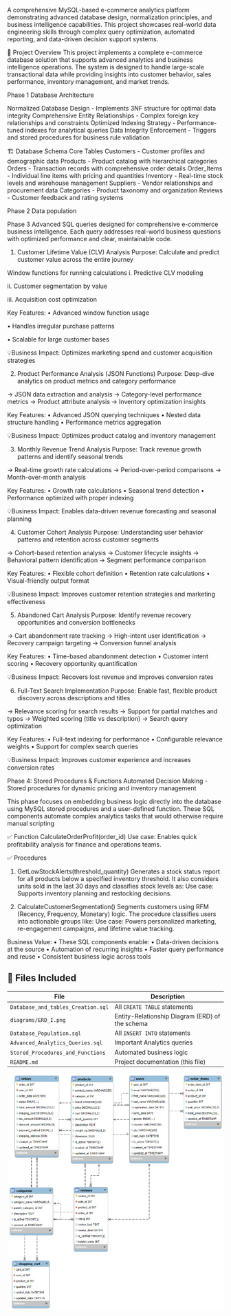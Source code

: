 A comprehensive MySQL-based e-commerce analytics platform demonstrating advanced database design, normalization principles, and business intelligence capabilities. 
This project showcases real-world data engineering skills through complex query optimization, automated reporting, and data-driven decision support systems.

🎯 Project Overview
This project implements a complete e-commerce database solution that supports advanced analytics and business intelligence operations. 
The system is designed to handle large-scale transactional data while providing insights into customer behavior, sales performance, inventory management, and market trends.

Phase 1
Database Architecture

Normalized Database Design - Implements 3NF structure for optimal data integrity
Comprehensive Entity Relationships - Complex foreign key relationships and constraints
Optimized Indexing Strategy - Performance-tuned indexes for analytical queries
Data Integrity Enforcement - Triggers and stored procedures for business rule validation

🏗️ Database Schema
Core Tables
Customers - Customer profiles and demographic data
Products - Product catalog with hierarchical categories
Orders - Transaction records with comprehensive order details
Order_Items - Individual line items with pricing and quantities
Inventory - Real-time stock levels and warehouse management
Suppliers - Vendor relationships and procurement data
Categories - Product taxonomy and organization
Reviews - Customer feedback and rating systems

Phase 2
Data population



Phase 3
Advanced SQL queries designed for comprehensive e-commerce business intelligence. 
Each query addresses real-world business questions with optimized performance and clear, maintainable code.

1. Customer Lifetime Value (CLV) Analysis
Purpose: Calculate and predict customer value across the entire journey

Window functions for running calculations
i. Predictive CLV modeling

ii. Customer segmentation by value

iii. Acquisition cost optimization

Key Features:
• Advanced window function usage

• Handles irregular purchase patterns

• Scalable for large customer bases

💡Business Impact: Optimizes marketing spend and customer acquisition strategies

2. Product Performance Analysis (JSON Functions)
Purpose: Deep-dive analytics on product metrics and category performance

→ JSON data extraction and analysis
→ Category-level performance metrics
→ Product attribute analysis
→ Inventory optimization insights

Key Features:
• Advanced JSON querying techniques
• Nested data structure handling
• Performance metrics aggregation

💡Business Impact: Optimizes product catalog and inventory management

3. Monthly Revenue Trend Analysis
Purpose: Track revenue growth patterns and identify seasonal trends

→ Real-time growth rate calculations
→ Period-over-period comparisons
→ Month-over-month analysis

Key Features:
• Growth rate calculations
• Seasonal trend detection
• Performance optimized with proper indexing

💡Business Impact: Enables data-driven revenue forecasting and seasonal planning

4. Customer Cohort Analysis
Purpose: Understanding user behavior patterns and retention across customer segments

→ Cohort-based retention analysis
→ Customer lifecycle insights
→ Behavioral pattern identification
→ Segment performance comparison

Key Features:
• Flexible cohort definition
• Retention rate calculations
• Visual-friendly output format

💡Business Impact: Improves customer retention strategies and marketing effectiveness

5. Abandoned Cart Analysis
Purpose: Identify revenue recovery opportunities and conversion bottlenecks

→ Cart abandonment rate tracking
→ High-intent user identification
→ Recovery campaign targeting
→ Conversion funnel analysis

Key Features:
• Time-based abandonment detection
• Customer intent scoring
• Recovery opportunity quantification

💡Business Impact: Recovers lost revenue and improves conversion rates

6. Full-Text Search Implementation
Purpose: Enable fast, flexible product discovery across descriptions and titles

→ Relevance scoring for search results
→ Support for partial matches and typos
→ Weighted scoring (title vs description)
→ Search query optimization

Key Features:
• Full-text indexing for performance
• Configurable relevance weights
• Support for complex search queries

💡Business Impact: Improves customer experience and increases conversion rates



Phase 4: Stored Procedures & Functions
Automated Decision Making - Stored procedures for dynamic pricing and inventory management

This phase focuses on embedding business logic directly into the database using MySQL stored procedures and a user-defined function. 
These SQL components automate complex analytics tasks that would otherwise require manual scripting

✅ Function
CalculateOrderProfit(order_id)
Use case: Enables quick profitability analysis for finance and operations teams.

✅ Procedures
1. GetLowStockAlerts(threshold_quantity)
Generates a stock status report for all products below a specified inventory threshold. It also considers units sold in the last 30 days and classifies stock levels as:
Use case: Supports inventory planning and restocking decisions.

2. CalculateCustomerSegmentation()
Segments customers using RFM (Recency, Frequency, Monetary) logic. The procedure classifies users into actionable groups like:
Use case: Powers personalized marketing, re-engagement campaigns, and lifetime value tracking.

Business Value:
• These SQL components enable:
• Data-driven decisions at the source
• Automation of recurring insights
• Faster query performance and reuse
• Consistent business logic across tools





## 📁 Files Included

| File | Description |
|------|-------------|
| `Database_and_tables_Creation.sql` | All `CREATE TABLE` statements |
| `diagrams/ERD_I.png` | Entity-Relationship Diagram (ERD) of the schema |
| `Database_Population.sql` | All `INSERT INTO` statements |
| `Advanced_Analytics_Queries.sql` | Important Analytics queries |
| `Stored_Procedures_and_Functions` |Automated business logic|
| `README.md` | Project documentation (this file) |

![ERD Diagram](diagrams/ERD_I.png)

